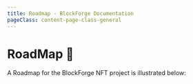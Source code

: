 ```yaml
---
title: Roadmap - BlockForge Documentation
pageClass: content-page-class-general
---
```


# RoadMap :rocket:

A Roadmap for the BlockForge NFT project is illustrated below:

<counter/>
